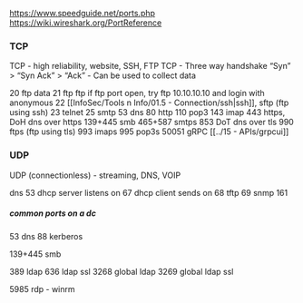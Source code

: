 
https://www.speedguide.net/ports.php
https://wiki.wireshark.org/PortReference
### TCP
TCP - high reliability, website, SSH, FTP
TCP - Three way handshake “Syn” > “Syn Ack” > “Ack” - Can be used to collect data

20 ftp data
21 ftp                ftp     if ftp port open, try ftp 10.10.10.10 and login with anonymous
22 [[InfoSec/Tools n Info/01.5 - Connection/ssh|ssh]], sftp (ftp using ssh)
23 telnet
25 smtp
53 dns
80 http
110 pop3
143 imap
443 https, DoH dns over https
139+445 smb
465+587 smtps
853 DoT dns over tls
990 ftps (ftp using tls)
993 imaps
995 pop3s
50051     gRPC            [[../15 - APIs/grpcui]]

### UDP 
UDP (connectionless) - streaming, DNS, VOIP

dns 53
dhcp server listens on 67
dhcp client sends on 68
tftp 69
snmp 161


##### common ports on a dc

53 dns
88 kerberos

139+445 smb

389 ldap
636 ldap ssl
3268 global ldap
3269 global ldap ssl

5985 rdp - winrm
